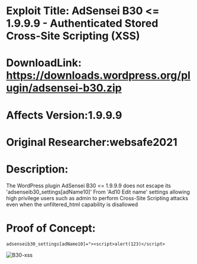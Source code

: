 # Exploit Title: AdSensei B30 <= 1.9.9.9 - Authenticated Stored Cross-Site Scripting (XSS)
# DownloadLink: https://downloads.wordpress.org/plugin/adsensei-b30.zip
# Affects Version:1.9.9.9
# Original Researcher:websafe2021
# Description:
The WordPress plugin AdSensei B30 <= 1.9.9.9 does not escape its 'adsenseib30_settings[adName10]'  From 'Ad10 Edit name' settings
allowing high privilege users such as admin to perform Cross-Site Scripting attacks even when the unfiltered_html capability is disallowed

# Proof of Concept:
```
adsenseib30_settings[adName10]="><script>alert(123)</script>
```
  
 
![B30-xss](https://user-images.githubusercontent.com/100707395/156787197-118f5abe-58ca-46b5-9907-4b6a4b385452.gif)

